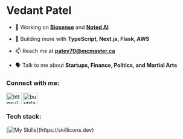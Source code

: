 <h1 align="left">Vedant Patel</h1>

- 🔭 Working on **[Biosense](https://www.biosense.one/)** and **[Noted AI](https://github.com/vp2306/Noted-AI)**

- 🌱 Building more with **TypeScript, Next.js, Flask, AWS**

- 📫 Reach me at **patev70@mcmaster.ca**

- 🗣️ Talk to me about **Startups, Finance, Politics, and Martial Arts**

<h3 align="left">Connect with me:</h3>
<p align="left">
<a href="https://www.linkedin.com/in/vedpat/" target="blank"><img align="center" src="https://raw.githubusercontent.com/rahuldkjain/github-profile-readme-generator/master/src/images/icons/Social/linked-in-alt.svg" alt="https://www.linkedin.com/in/vedpat/" height="30" width="40" /></a>
<a href="https://twitter.com/buytslacalls" target="blank"><img align="center" src="https://raw.githubusercontent.com/rahuldkjain/github-profile-readme-generator/master/src/images/icons/Social/twitter.svg" alt="buytslacalls" height="30" width="40" /></a>
</p>

<h3 align="left">Tech stack:</h3>

[![My Skills](https://skillicons.dev/icons?i=c,cs,cpp,js,express,firebase,flask,java,mongodb,nextjs,nodejs,py,react,tailwind,ts,)](https://skillicons.dev)






